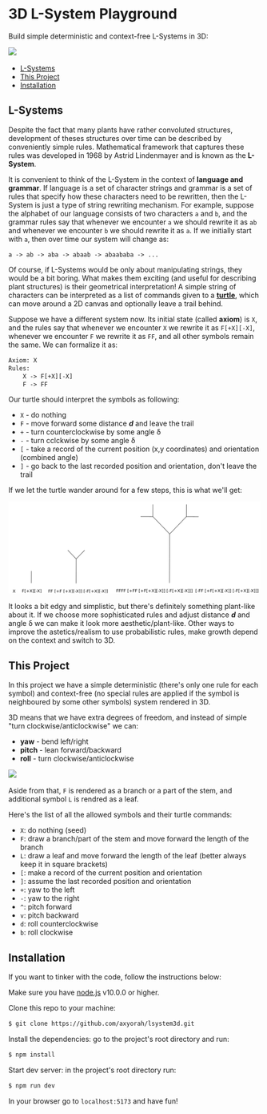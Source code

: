 # 3D L-System Playground

Build simple deterministic and context-free L-Systems in 3D:

<img width=500 src="./imgs/lsystem-3d.gif">

- [L-Systems](#lsystem) 
- [This Project](#this-project)
- [Installation](#installation)

## L-Systems <a name="lsystem"></a>

Despite the fact that many plants have rather convoluted structures, development of theses structures over time can be described by conveniently simple rules. Mathematical framework that captures these rules was developed in 1968 by Astrid Lindenmayer and is known as the **L-System**.

It is convenient to think of the L-System in the context of **language and grammar**. If language is a set of character strings and grammar is a set of rules that specify how these characters need to be rewritten, then the L-System is just a type of string rewriting mechanism. For example, suppose the alphabet of our language consists of two characters `a` and `b`, and the grammar rules say that whenever we encounter `a` we should rewrite it as `ab` and whenever we encounter `b` we should rewrite it as `a`. If we initially start with `a`, then over time our system will change as:
```
a -> ab -> aba -> abaab -> abaababa -> ...
```

Of course, if L-Systems would be only about manipulating strings, they would be a bit boring. What makes them exciting (and useful for describing plant structures) is their geometrical interpretation! A simple string of characters can be interpreted as a list of commands given to a [**turtle**](https://en.wikipedia.org/wiki/Turtle_graphics), which can move around a 2D canvas and optionally leave a trail behind. 

Suppose we have a different system now. Its initial state (called **axiom**) is `X`, and the rules say that whenever we encounter `X` we rewrite it as `F[+X][-X]`, whenever we encounter `F` we rewrite it as `FF`, and all other symbols remain the same. We can formalize it as:
```
Axiom: X
Rules:
    X -> F[+X][-X]
    F -> FF
```

Our turtle should interpret the symbols as following:
- `X` - do nothing
- `F` - move forward some distance ***d*** and leave the trail
- `+` - turn counterclockwise by some angle &delta;
- `-` - turn cclckwise by some angle &delta;
- `[` - take a record of the current position (x,y coordinates) and orientation (combined angle)
- `]` - go back to the last recorded position and orientation, don't leave the trail

If we let the turtle wander around for a few steps, this is what we'll get:

<img src="./imgs/lsystem-2d-example.png">

It looks a bit edgy and simplistic, but there's definitely something plant-like about it. If we choose more sophisticated rules and adjust distance ***d*** and angle &delta; we can make it look more aesthetic/plant-like. Other ways to improve the astetics/realism to use probabilistic rules, make growth depend on the context and switch to 3D.

## This Project <a name="this-project"></a>
In this project we have a simple deterministic (there's only one rule for each symbol) and context-free (no special rules are applied if the symbol is neighboured by some other symbols) system rendered in 3D. 

3D means that we have extra degrees of freedom, and instead of simple "turn clockwise/anticlockwise" we can:
- **yaw** - bend left/right
- **pitch** - lean forward/backward
- **roll** - turn clockwise/anticlockwise

<img width=300 src="https://upload.wikimedia.org/wikipedia/commons/thumb/c/c1/Yaw_Axis_Corrected.svg/256px-Yaw_Axis_Corrected.svg.png">

Aside from that, `F` is rendered as a branch or a part of the stem, and additional symbol `L` is rendred as a leaf. 

Here's the list of all the allowed symbols and their turtle commands:
- <code>X</code>: do nothing (seed)
- <code>F</code>: draw a branch/part of the stem and move forward the length of the branch
- <code>L</code>: draw a leaf and move forward the length of the leaf (better always keep it in square brackets)
- <code>[</code>: make a record of the current position and orientation
- <code>]</code>: assume the last recorded position and orientation
- <code>+</code>: yaw to the left
- <code>-</code>: yaw to the right
- <code>^</code>: pitch forward
- <code>v</code>: pitch backward
- <code>d</code>: roll counterclockwise
- <code>b</code>: roll clockwise

## Installation <a name="installation"></a>
If you want to tinker with the code, follow the instructions below:

Make sure you have [node.js](https://nodejs.org/en/) v10.0.0 or higher.

Clone this repo to your machine:
``` bash
$ git clone https://github.com/axyorah/lsystem3d.git
```

Install the dependencies: go to the project's root directory and run:
``` bash
$ npm install 
```

Start dev server: in the project's root directory run:
```bash
$ npm run dev
```

In your browser go to `localhost:5173` and have fun!
